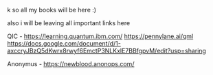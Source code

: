 
k so all my books will be here :)

also i will be leaving all important links here

QIC -
https://learning.quantum.ibm.com/
https://pennylane.ai/qml
https://docs.google.com/document/d/1-axccryJBzQ5dKwrx8rwyf6EmctP3NLKxlE7BBfgpvM/edit?usp=sharing

Anonymus - 
https://newblood.anonops.com/
